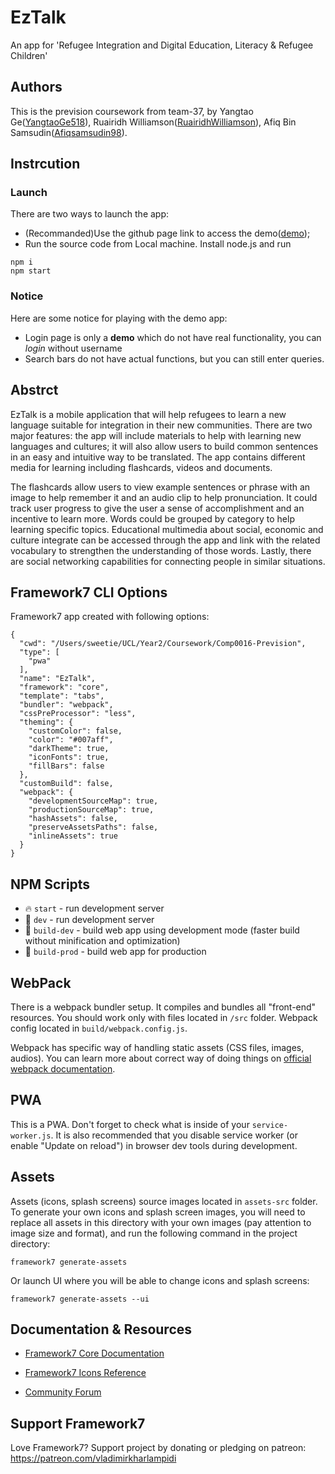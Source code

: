# EzTalk
An app for 'Refugee Integration and Digital Education, Literacy & Refugee Children'

## Authors
This is the prevision coursework from team-37, by Yangtao Ge([YangtaoGe518](https://github.com/YangtaoGe518)), Ruairidh Williamson([RuairidhWilliamson](https://github.com/RuairidhWilliamson)), Afiq Bin Samsudin([Afiqsamsudin98](https://github.com/Afiqsamsudin98)).

## Instrcution
### Launch
There are two ways to launch the app:
* (Recommanded)Use the github page link to access the demo([demo](https://ucl-comp0016-team37.github.io/));
* Run the source code from Local machine.
Install node.js and run
```
npm i
npm start
```

### Notice
Here are some notice for playing with the demo app:
* Login page is only a **demo** which do not have real functionality, you can *login* without username
* Search bars do not have actual functions, but you can still enter queries.



## Abstrct
EzTalk is a mobile application that will help refugees to learn a new language suitable for integration in their new communities. There are two major features: the app will include materials to help with learning new languages and cultures; it will also allow users to build common sentences in an easy and intuitive way to be translated. The app contains different media for learning including flashcards, videos and documents. 

The flashcards allow users to view example sentences or phrase with an image to help remember it and an audio clip to help pronunciation. It could track user progress to give the user a sense of accomplishment and an incentive to learn more.  Words could be grouped by category to help learning specific topics. Educational multimedia about social, economic and culture integrate can be accessed through the app and link with the related vocabulary to strengthen the understanding of those words. Lastly, there are social networking capabilities for connecting people in similar situations. 


## Framework7 CLI Options

Framework7 app created with following options:

```
{
  "cwd": "/Users/sweetie/UCL/Year2/Coursework/Comp0016-Prevision",
  "type": [
    "pwa"
  ],
  "name": "EzTalk",
  "framework": "core",
  "template": "tabs",
  "bundler": "webpack",
  "cssPreProcessor": "less",
  "theming": {
    "customColor": false,
    "color": "#007aff",
    "darkTheme": true,
    "iconFonts": true,
    "fillBars": false
  },
  "customBuild": false,
  "webpack": {
    "developmentSourceMap": true,
    "productionSourceMap": true,
    "hashAssets": false,
    "preserveAssetsPaths": false,
    "inlineAssets": true
  }
}
```

## NPM Scripts

* 🔥 `start` - run development server
* 🔧 `dev` - run development server
* 🔧 `build-dev` - build web app using development mode (faster build without minification and optimization)
* 🔧 `build-prod` - build web app for production

## WebPack

There is a webpack bundler setup. It compiles and bundles all "front-end" resources. You should work only with files located in `/src` folder. Webpack config located in `build/webpack.config.js`.

Webpack has specific way of handling static assets (CSS files, images, audios). You can learn more about correct way of doing things on [official webpack documentation](https://webpack.js.org/guides/asset-management/).

## PWA

This is a PWA. Don't forget to check what is inside of your `service-worker.js`. It is also recommended that you disable service worker (or enable "Update on reload") in browser dev tools during development.
## Assets

Assets (icons, splash screens) source images located in `assets-src` folder. To generate your own icons and splash screen images, you will need to replace all assets in this directory with your own images (pay attention to image size and format), and run the following command in the project directory:

```
framework7 generate-assets
```

Or launch UI where you will be able to change icons and splash screens:

```
framework7 generate-assets --ui
```

## Documentation & Resources

* [Framework7 Core Documentation](https://framework7.io/docs/)


* [Framework7 Icons Reference](https://framework7.io/icons/)
* [Community Forum](https://forum.framework7.io)

## Support Framework7

Love Framework7? Support project by donating or pledging on patreon:
https://patreon.com/vladimirkharlampidi
